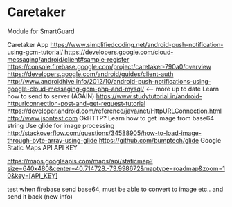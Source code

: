 # Caretaker
Module for SmartGuard

Caretaker App
https://www.simplifiedcoding.net/android-push-notification-using-gcm-tutorial/
https://developers.google.com/cloud-messaging/android/client#sample-register
https://console.firebase.google.com/project/caretaker-790a0/overview
https://developers.google.com/android/guides/client-auth
http://www.androidhive.info/2012/10/android-push-notifications-using-google-cloud-messaging-gcm-php-and-mysql/ <-- more up to date
Learn how to send to server (AGAIN)
https://www.studytutorial.in/android-httpurlconnection-post-and-get-request-tutorial
https://developer.android.com/reference/java/net/HttpURLConnection.html
http://www.jsontest.com
OkHTTP?
Learn how to get image from base64 string
Use glide for image processing
http://stackoverflow.com/questions/34588905/how-to-load-image-through-byte-array-using-glide
https://github.com/bumptech/glide
Google Static Maps API
API KEY

https://maps.googleapis.com/maps/api/staticmap?size=640x480&center=40.714728,-73.998672&maptype=roadmap&zoom=10&key=[API_KEY]

test when firebase send base64, must be able to convert to image etc.. and send it back (new info)
